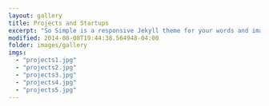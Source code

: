 ```yaml
---
layout: gallery
title: Projects and Startups
excerpt: "So Simple is a responsive Jekyll theme for your words and images."
modified: 2014-08-08T19:44:38.564948-04:00
folder: images/gallery
imgs: 
  - "projects1.jpg"
  - "projects2.jpg"
  - "projects3.jpg"
  - "projects4.jpg"
  - "projects5.jpg"
---
```

